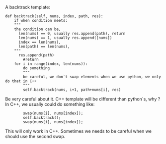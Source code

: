 A backtrack template:

```
def backtrack(self, nums, index, path, res):
    if when condition meets: 
    """
    the condition can be, 
      len(nums) == 0, usually res.append(path), return 
      len(nums) == 1, usually res.append([nums])
      index == len(nums), 
      len(path) == len(nums), 
    """
      res.append(path)
        #return
    for i in range(index, len(nums)):
        do something
        """
        be careful, we don`t swap elements when we use python, we only do that in C++
        """
        self.backtrack(nums, i+1, path+nums[i], res)
```
Be very careful about it. C++ template will be different than python`s, why ?
In C++, we usually could do something like:

```
        swap(nums[i], nums[index]);
        self.backtrack();
        swap(nums[i], nums[index]);

```
This will only work in C++. Sometimes we needs to be careful when we should use the second swap.
